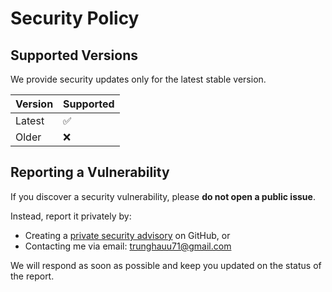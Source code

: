 # Security Policy

## Supported Versions
We provide security updates only for the latest stable version.

| Version | Supported          |
| ------- | ------------------ |
| Latest  | :white_check_mark: |
| Older   | :x:                |

## Reporting a Vulnerability
If you discover a security vulnerability, please **do not open a public issue**.

Instead, report it privately by:
- Creating a [private security advisory](../../security/advisories/new) on GitHub, or
- Contacting me via email: trunghauu71@gmail.com

We will respond as soon as possible and keep you updated on the status of the report.
